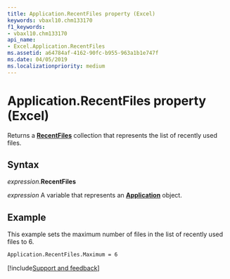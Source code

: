 ```yaml
---
title: Application.RecentFiles property (Excel)
keywords: vbaxl10.chm133170
f1_keywords:
- vbaxl10.chm133170
api_name:
- Excel.Application.RecentFiles
ms.assetid: a64784af-4162-90fc-b955-963a1b1e747f
ms.date: 04/05/2019
ms.localizationpriority: medium
---
```



# Application.RecentFiles property (Excel)

Returns a **[RecentFiles](Excel.RecentFiles.md)** collection that represents the list of recently used files.


## Syntax

_expression_.**RecentFiles**

_expression_ A variable that represents an **[Application](Excel.Application(object).md)** object.


## Example

This example sets the maximum number of files in the list of recently used files to 6.

```vb
Application.RecentFiles.Maximum = 6
```



[!include[Support and feedback](~/includes/feedback-boilerplate.md)]